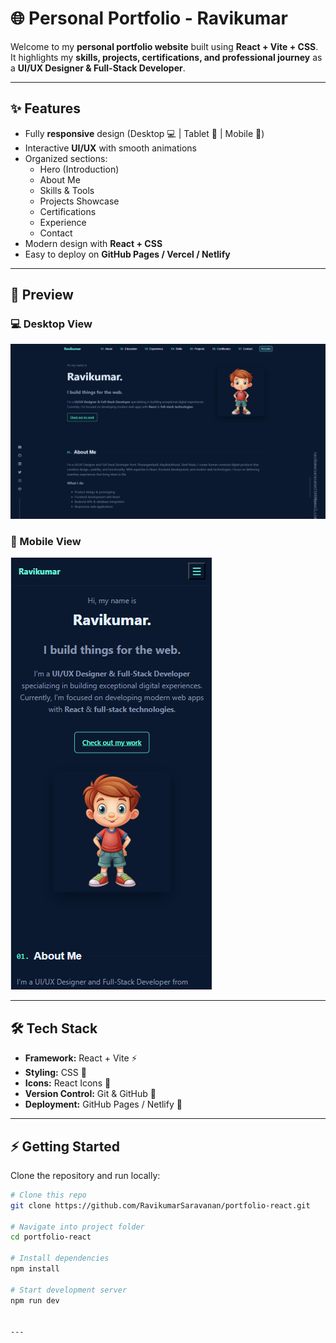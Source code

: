 # 🌐 Personal Portfolio - Ravikumar

Welcome to my **personal portfolio website** built using **React + Vite + CSS**.  
It highlights my **skills, projects, certifications, and professional journey** as a **UI/UX Designer & Full-Stack Developer**.  

---

## ✨ Features
- Fully **responsive** design (Desktop 💻 | Tablet 📱 | Mobile 📲)
- Interactive **UI/UX** with smooth animations
- Organized sections:
  - Hero (Introduction)
  - About Me
  - Skills & Tools
  - Projects Showcase
  - Certifications
  - Experience
  - Contact
- Modern design with **React + CSS**
- Easy to deploy on **GitHub Pages / Vercel / Netlify**

---

## 📸 Preview

### 💻 Desktop View
![Desktop Screenshot](src/assets/desktop.png)

### 📱 Mobile View
![Mobile Screenshot](src/assets/mb.png)

---

## 🛠️ Tech Stack
- **Framework:** React + Vite ⚡
- **Styling:** CSS 🎨
- **Icons:** React Icons 🔗
- **Version Control:** Git & GitHub 🐙
- **Deployment:** GitHub Pages / Netlify 🚀

---

## ⚡ Getting Started

Clone the repository and run locally:

```bash
# Clone this repo
git clone https://github.com/RavikumarSaravanan/portfolio-react.git

# Navigate into project folder
cd portfolio-react

# Install dependencies
npm install

# Start development server
npm run dev


---
